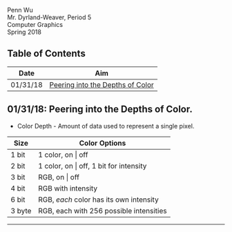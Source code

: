 Penn Wu  
Mr. Dyrland-Weaver, Period 5  
Computer Graphics  
Spring 2018

## Table of Contents
Date     | Aim
---      | ---
01/31/18 | <a href="#test">Peering into the Depths of Color</a>

## <a name="test">01/31/18: Peering into the Depths of Color.</a>

* Color Depth - Amount of data used to represent a single pixel.

Size   | Color Options
---    | ---
1 bit  | 1 color, on \| off
2 bit  | 1 color, on \| off, 1 bit for intensity
3 bit  | RGB, on \| off
4 bit  | RGB with intensity
6 bit  | RGB, _each_ color has its own intensity
3 byte | RGB, each with 256 possible intensities

---
